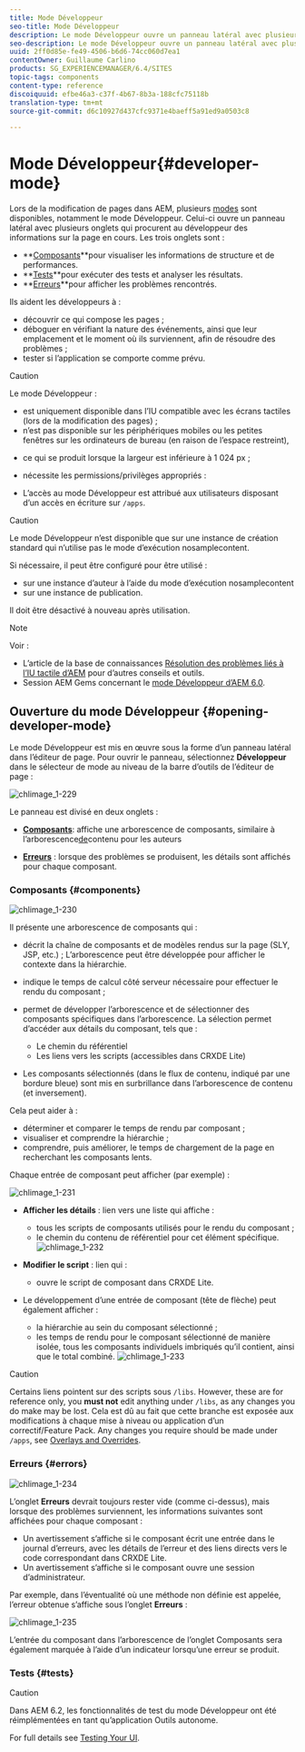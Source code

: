 ```yaml
---
title: Mode Développeur
seo-title: Mode Développeur
description: Le mode Développeur ouvre un panneau latéral avec plusieurs onglets qui procurent au développeur des informations sur la page en cours.
seo-description: Le mode Développeur ouvre un panneau latéral avec plusieurs onglets qui procurent au développeur des informations sur la page en cours.
uuid: 2ff0d85e-fe49-4506-b6d6-74cc060d7ea1
contentOwner: Guillaume Carlino
products: SG_EXPERIENCEMANAGER/6.4/SITES
topic-tags: components
content-type: reference
discoiquuid: efbe46a3-c37f-4b67-8b3a-188cfc75118b
translation-type: tm+mt
source-git-commit: d6c10927d437cfc9371e4baeff5a91ed9a0503c8

---
```



# Mode Développeur{#developer-mode}

Lors de la modification de pages dans AEM, plusieurs [modes](/help/sites-authoring/author-environment-tools.md#page-modes) sont disponibles, notamment le mode Développeur. Celui-ci ouvre un panneau latéral avec plusieurs onglets qui procurent au développeur des informations sur la page en cours. Les trois onglets sont :

* **[Composants](#components)**pour visualiser les informations de structure et de performances.
* **[Tests](#tests)**pour exécuter des tests et analyser les résultats.
* **[Erreurs](#errors)**pour afficher les problèmes rencontrés.

Ils aident les développeurs à :

* découvrir ce qui compose les pages ;
* déboguer en vérifiant la nature des événements, ainsi que leur emplacement et le moment où ils surviennent, afin de résoudre des problèmes ;
* tester si l’application se comporte comme prévu.

>[!CAUTION]
>
>Le mode Développeur :
>
>* est uniquement disponible dans l’IU compatible avec les écrans tactiles (lors de la modification des pages) ;
>* n’est pas disponible sur les périphériques mobiles ou les petites fenêtres sur les ordinateurs de bureau (en raison de l’espace restreint),
   >
   >  
* ce qui se produit lorsque la largeur est inférieure à 1 024 px ;
   >
   >
* nécessite les permissions/privilèges appropriés :
   >
   >  
* L’accès au mode Développeur est attribué aux utilisateurs disposant d’un accès en écriture sur `/apps`.


>[!CAUTION]
>
>Le mode Développeur n’est disponible que sur une instance de création standard qui n’utilise pas le mode d’exécution nosamplecontent.
>
>Si nécessaire, il peut être configuré pour être utilisé :
>
>* sur une instance d’auteur à l’aide du mode d’exécution nosamplecontent
>* sur une instance de publication.
>
>
Il doit être désactivé à nouveau après utilisation.

>[!NOTE]
>
>Voir :
>
>* L’article de la base de connaissances [Résolution des problèmes liés à l’IU tactile d’AEM](https://helpx.adobe.com/experience-manager/kb/troubleshooting-aem-touchui-issues.html) pour d’autres conseils et outils.
>* Session AEM Gems concernant le [mode Développeur d’AEM 6.0](https://docs.adobe.com/content/ddc/en/gems/aem-6-0-developer-mode.html).


## Ouverture du mode Développeur {#opening-developer-mode}

Le mode Développeur est mis en œuvre sous la forme d’un panneau latéral dans l’éditeur de page. Pour ouvrir le panneau, sélectionnez **Développeur** dans le sélecteur de mode au niveau de la barre d’outils de l’éditeur de page :

![chlimage_1-229](assets/chlimage_1-229.png)

Le panneau est divisé en deux onglets :

* **[Composants](/help/sites-developing/developer-mode.md#components)**: affiche une arborescence de composants, similaire à l’arborescence[de](/help/sites-authoring/author-environment-tools.md#content-tree)contenu pour les auteurs

* **[Erreurs](/help/sites-developing/developer-mode.md#errors)** : lorsque des problèmes se produisent, les détails sont affichés pour chaque composant.

### Composants {#components}

![chlimage_1-230](assets/chlimage_1-230.png)

Il présente une arborescence de composants qui :

* décrit la chaîne de composants et de modèles rendus sur la page (SLY, JSP, etc.) ; L’arborescence peut être développée pour afficher le contexte dans la hiérarchie.
* indique le temps de calcul côté serveur nécessaire pour effectuer le rendu du composant ;
* permet de développer l’arborescence et de sélectionner des composants spécifiques dans l’arborescence. La sélection permet d’accéder aux détails du composant, tels que :

   * Le chemin du référentiel
   * Les liens vers les scripts (accessibles dans CRXDE Lite)

* Les composants sélectionnés (dans le flux de contenu, indiqué par une bordure bleue) sont mis en surbrillance dans l’arborescence de contenu (et inversement).

Cela peut aider à :

* déterminer et comparer le temps de rendu par composant ;
* visualiser et comprendre la hiérarchie ;
* comprendre, puis améliorer, le temps de chargement de la page en recherchant les composants lents.

Chaque entrée de composant peut afficher (par exemple) :

![chlimage_1-231](assets/chlimage_1-231.png)

* **Afficher les détails** : lien vers une liste qui affiche :

   * tous les scripts de composants utilisés pour le rendu du composant ;
   * le chemin du contenu de référentiel pour cet élément spécifique.
   ![chlimage_1-232](assets/chlimage_1-232.png)

* **Modifier le script** : lien qui :

   * ouvre le script de composant dans CRXDE Lite.

* Le développement d’une entrée de composant (tête de flèche) peut également afficher :

   * la hiérarchie au sein du composant sélectionné ;
   * les temps de rendu pour le composant sélectionné de manière isolée, tous les composants individuels imbriqués qu’il contient, ainsi que le total combiné.
   ![chlimage_1-233](assets/chlimage_1-233.png)

>[!CAUTION]
>
>Certains liens pointent sur des scripts sous `/libs`. However, these are for reference only, you **must not** edit anything under `/libs`, as any changes you do make may be lost. Cela est dû au fait que cette branche est exposée aux modifications à chaque mise à niveau ou application d’un correctif/Feature Pack. Any changes you require should be made under `/apps`, see [Overlays and Overrides](/help/sites-developing/overlays.md).

### Erreurs {#errors}

![chlimage_1-234](assets/chlimage_1-234.png)

L’onglet **Erreurs** devrait toujours rester vide (comme ci-dessus), mais lorsque des problèmes surviennent, les informations suivantes sont affichées pour chaque composant :

* Un avertissement s’affiche si le composant écrit une entrée dans le journal d’erreurs, avec les détails de l’erreur et des liens directs vers le code correspondant dans CRXDE Lite.
* Un avertissement s’affiche si le composant ouvre une session d’administrateur.

Par exemple, dans l’éventualité où une méthode non définie est appelée, l’erreur obtenue s’affiche sous l’onglet **Erreurs** :

![chlimage_1-235](assets/chlimage_1-235.png)

L’entrée du composant dans l’arborescence de l’onglet Composants sera également marquée à l’aide d’un indicateur lorsqu’une erreur se produit.

### Tests {#tests}

>[!CAUTION]
>
>Dans AEM 6.2, les fonctionnalités de test du mode Développeur ont été réimplémentées en tant qu’application Outils autonome.
>
>For full details see [Testing Your UI](/help/sites-developing/hobbes.md).

